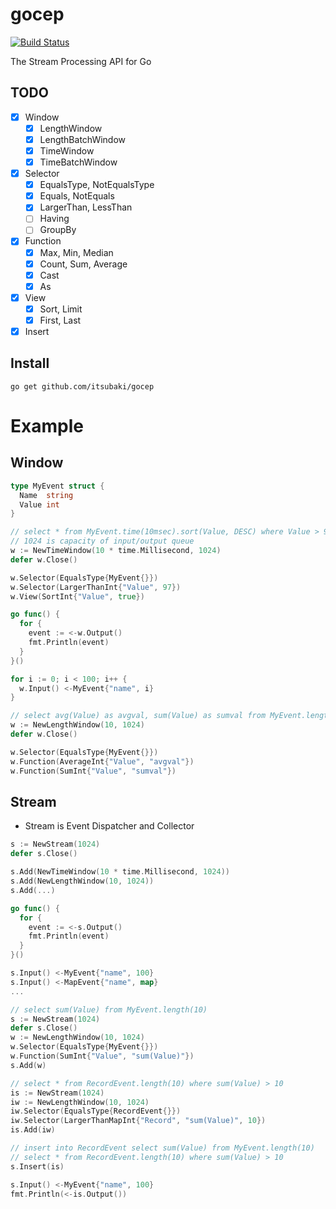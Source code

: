 # gocep

[![Build Status](https://travis-ci.org/itsubaki/gocep.svg?branch=develop)](https://travis-ci.org/itsubaki/gocep)

The Stream Processing API for Go

## TODO

 - [x] Window
    + [x] LengthWindow
    + [x] LengthBatchWindow
    + [x] TimeWindow
    + [x] TimeBatchWindow
 - [x] Selector
    + [x] EqualsType, NotEqualsType
    + [x] Equals, NotEquals
    + [x] LargerThan, LessThan
    + [ ] Having
    + [ ] GroupBy
 - [x] Function
    + [x] Max, Min, Median
    + [x] Count, Sum, Average
    + [x] Cast
    + [x] As
 - [x] View
    + [x] Sort, Limit
    + [x] First, Last
 - [x] Insert

## Install

```console
go get github.com/itsubaki/gocep
```

# Example

## Window

```go
type MyEvent struct {
  Name  string
  Value int
}
```

```go
// select * from MyEvent.time(10msec).sort(Value, DESC) where Value > 97
// 1024 is capacity of input/output queue
w := NewTimeWindow(10 * time.Millisecond, 1024)
defer w.Close()

w.Selector(EqualsType{MyEvent{}})
w.Selector(LargerThanInt{"Value", 97})
w.View(SortInt{"Value", true})

go func() {
  for {
    event := <-w.Output()
    fmt.Println(event)
  }
}()

for i := 0; i < 100; i++ {
  w.Input() <-MyEvent{"name", i}
}
```


```go
// select avg(Value) as avgval, sum(Value) as sumval from MyEvent.length(10)
w := NewLengthWindow(10, 1024)
defer w.Close()

w.Selector(EqualsType{MyEvent{}})
w.Function(AverageInt{"Value", "avgval"})
w.Function(SumInt{"Value", "sumval"})
```

## Stream

 - Stream is Event Dispatcher and Collector

```go
s := NewStream(1024)
defer s.Close()

s.Add(NewTimeWindow(10 * time.Millisecond, 1024))
s.Add(NewLengthWindow(10, 1024))
s.Add(...)

go func() {
  for {
    event := <-s.Output()
    fmt.Println(event)
  }
}()

s.Input() <-MyEvent{"name", 100}
s.Input() <-MapEvent{"name", map}
...
```

```go
// select sum(Value) from MyEvent.length(10)
s := NewStream(1024)
defer s.Close()
w := NewLengthWindow(10, 1024)
w.Selector(EqualsType{MyEvent{}})
w.Function(SumInt{"Value", "sum(Value)"})
s.Add(w)

// select * from RecordEvent.length(10) where sum(Value) > 10
is := NewStream(1024)
iw := NewLengthWindow(10, 1024)
iw.Selector(EqualsType{RecordEvent{}})
iw.Selector(LargerThanMapInt{"Record", "sum(Value)", 10})
is.Add(iw)

// insert into RecordEvent select sum(Value) from MyEvent.length(10)
// select * from RecordEvent.length(10) where sum(Value) > 10
s.Insert(is)

s.Input() <-MyEvent{"name", 100}
fmt.Println(<-is.Output())
```
